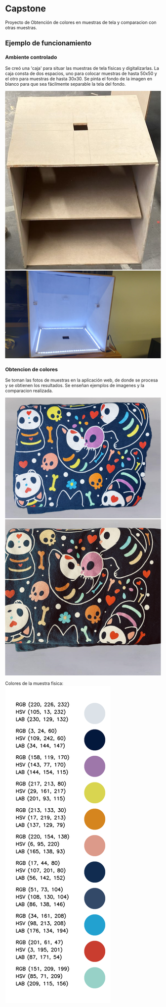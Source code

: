 # Capstone
Proyecto de Obtención de colores en muestras de tela y comparacion con otras muestras.

## Ejemplo de funcionamiento
### Ambiente controlado
Se creó una 'caja' para situar las muestras de tela físicas y digitalizarlas. La caja consta de dos espacios, uno para colocar muestras de hasta 50x50 y el otro para muestras de hasta 30x30. Se pinta el fondo de la imagen en blanco para que sea fácilmente separable la tela del fondo.

![Espacios de la caja](images/caja.jpg)
![Caja con luz](images/caja_luz.jpg)

### Obtencion de colores
Se toman las fotos de muestras en la aplicación web, de donde se procesa y se obtienen los resultados. Se enseñan ejemplos de imagenes y la comparacion realizada.

![Muestra fisica](images/imagen_nuevo_fondo.jpg)
![Imagen a comparar](images/gatitos_para_comparar_nuevo_fondo.png)

Colores de la muestra fisica:
![Resultados colores](images/output.png)

